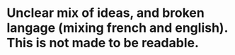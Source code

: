 # Unclear mix of ideas, and broken langage (mixing french and english). This is not made to be readable. 